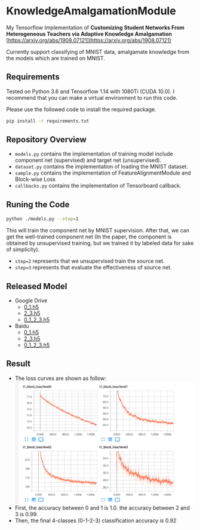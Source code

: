 # KnowledgeAmalgamationModule
My Tensorflow Implementation of **Customizing Student Networks From Heterogeneous Teachers via Adaptive Knowledge Amalgamation** 
[https://arxiv.org/abs/1908.07121](https://arxiv.org/abs/1908.07121)

Currently support classifying of MNIST data, amalgamate knowledge from the models which  are trained on MNIST.

## Requirements
Tested on Python 3.6 and Tensorflow 1.14 with 1080Ti (CUDA 10.0). I recommend that you can make a virtual environment to run this code. 

Please use the followed code to install the required package.

```bash
pip install -r requirements.txt
```

## Repository Overview
* `models.py` contains the implementation of training model include component net (supervised) and target net (unsupervised).
* `dataset.py` contains the implementation of loading the MNIST dataset.
* `sample.py` contains the implementation of FeatureAlignmentModule and Block-wise Loss
* `callbacks.py` contains the implementation of Tensorboard callback.

## Runing the Code 

```bash
python ./models.py --step=1
```
This will train the component net by MNIST supervision. After that, we can get the well-trained component net
(In the paper, the component is obtained by unsupervised training, but we trained it by labeled data for sake of simplicity).

* `step=2` represents that we unsupervised train the source net. 
* `step=3` represents that evaluate the effectiveness of source net. 

## Released Model 
- Google Drive
    - [0_1.h5]()
    - [2_3.h5]()
    - [0_1_2_3.h5]()
- Baidu 
    - [0_1.h5](https://pan.baidu.com/s/1OD0aaGSaWS2FS7BYQbR0sQ)
    - [2_3.h5](https://pan.baidu.com/s/1dkxyKguSS-oyzrRzLz9TbA)
    - [0_1_2_3.h5](https://pan.baidu.com/s/1dhLcOYFibzYg3qM8vQDxIA)
## Result
- The loss curves are shown as follow:
![img](./imgs/block_loss_curve.png)
- First, the accuracy between 0 and 1 is 1.0. the accuracy between 2 and 3 is 0.99.
- Then, the final 4-classes (0-1-2-3) classification accuracy is 0.92